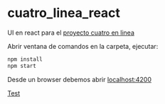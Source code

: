 # cuatro_linea_react

UI en react para el [proyecto cuatro en linea](https://github.com/nmarsollier/cuatro_linea_node)

Abrir ventana de comandos en la carpeta, ejecutar:

```bash
npm install
npm start
```

Desde un browser debemos abrir [localhost:4200](http://localhost:4200/)


[Test](http://localhost:4200/)
